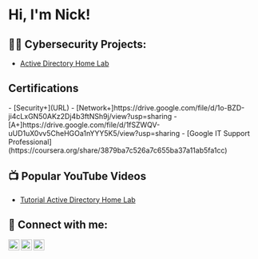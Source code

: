 <h1>Hi, I'm Nick! </h1>

<h2>👨‍💻 Cybersecurity Projects:</h2>

- [Active Directory Home Lab](https://github.com/cybercalderon/LABURL)
  
<h2> Certifications</h2>
- [Security+](URL)
- [Network+]https://drive.google.com/file/d/1o-BZD-ji4cLxGN50AKz2Dj4b3ftNSh9j/view?usp=sharing
- [A+]https://drive.google.com/file/d/1fSZWQV-uUD1uX0vv5CheHGOa1nYYY5K5/view?usp=sharing
- [Google IT Support Professional](https://coursera.org/share/3879ba7c526a7c655ba37a11ab5fa1cc)

<h2>📺 Popular YouTube Videos</h2>

- [Tutorial Active Directory Home Lab](URL)


<h2> 🤳 Connect with me:</h2>

[<img align="left" alt="JoshMadakor | YouTube" width="22px" src="https://cdn.jsdelivr.net/npm/simple-icons@v3/icons/youtube.svg" />][youtube]
[<img align="left" alt="JoshMadakor | LinkedIn" width="22px" src="https://cdn.jsdelivr.net/npm/simple-icons@v3/icons/linkedin.svg" />][linkedin]
[<img align="left" alt="JoshMadakor | Instagram" width="22px" src="https://cdn.jsdelivr.net/npm/simple-icons@v3/icons/instagram.svg" />][instagram]

[youtube]: https://www.youtube.com/c/joshmadakor
[instagram]: https://www.instagram.com/joshmadakor/
[linkedin]: https://www.linkedin.com/in/nicholas-calderon-52113283/

<!--
**joshmadakor1/joshmadakor1** is a ✨ _special_ ✨ repository because its `README.md` (this file) appears on your GitHub profile.

Here are some ideas to get you started:

- 🔭 I’m currently working on ...
- 🌱 I’m currently learning ...
- 👯 I’m looking to collaborate on ...
- 🤔 I’m looking for help with ...
- 💬 Ask me about ...
- 📫 How to reach me: ...
- ⚡ Fun fact: ...
-->
